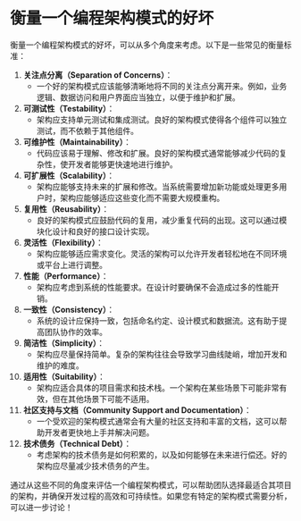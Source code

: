 # 衡量一个编程架构模式的好坏

衡量一个编程架构模式的好坏，可以从多个角度来考虑。以下是一些常见的衡量标准：

1. **关注点分离（Separation of Concerns）**：
   * 一个好的架构模式应该能够清晰地将不同的关注点分离开来。例如，业务逻辑、数据访问和用户界面应当独立，以便于维护和扩展。
2. **可测试性（Testability）**：
   * 架构应支持单元测试和集成测试。良好的架构模式使得各个组件可以独立测试，而不依赖于其他组件。
3. **可维护性（Maintainability）**：
   * 代码应该易于理解、修改和扩展。良好的架构模式通常能够减少代码的复杂性，使开发者能够更快速地进行维护。
4. **可扩展性（Scalability）**：
   * 架构应能够支持未来的扩展和修改。当系统需要增加新功能或处理更多用户时，架构应能够适应这些变化而不需要大规模重构。
5. **复用性（Reusability）**：
   * 良好的架构模式应鼓励代码的复用，减少重复代码的出现。这可以通过模块化设计和良好的接口设计实现。
6. **灵活性（Flexibility）**：
   * 架构应能够适应需求变化。灵活的架构可以允许开发者轻松地在不同环境或平台上进行调整。
7. **性能（Performance）**：
   * 架构应考虑到系统的性能要求。在设计时要确保不会造成过多的性能开销。
8. **一致性（Consistency）**：
   * 系统的设计应保持一致，包括命名约定、设计模式和数据流。这有助于提高团队协作的效率。
9. **简洁性（Simplicity）**：
   * 架构应尽量保持简单。复杂的架构往往会导致学习曲线陡峭，增加开发和维护的难度。
10. **适用性（Suitability）**：
    * 架构应适合具体的项目需求和技术栈。一个架构在某些场景下可能非常有效，但在其他场景下可能不适用。
11. **社区支持与文档（Community Support and Documentation）**：
    * 一个受欢迎的架构模式通常会有大量的社区支持和丰富的文档，这可以帮助开发者更快地上手并解决问题。
12. **技术债务（Technical Debt）**：
    * 考虑架构的技术债务是如何积累的，以及如何能够在未来进行偿还。好的架构应尽量减少技术债务的产生。

通过从这些不同的角度来评估一个编程架构模式，可以帮助团队选择最适合其项目的架构，并确保开发过程的高效和可持续性。如果您有特定的架构模式需要分析，可以进一步讨论！
